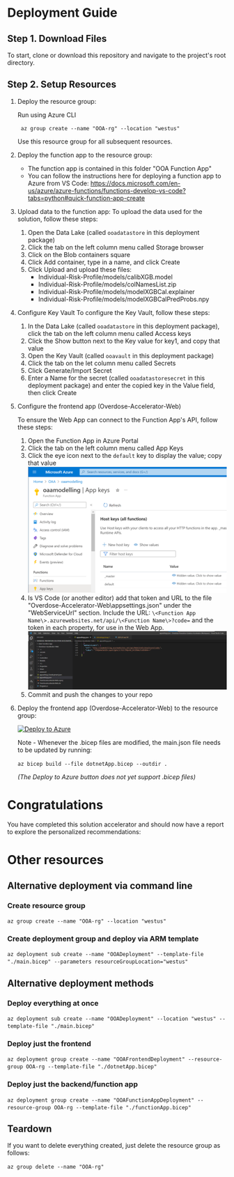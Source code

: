 # Deployment Guide

## Step 1. Download Files
To start, clone or download this repository and navigate to the project's root directory.

## Step 2. Setup Resources
1. Deploy the resource group: 

      Run using Azure CLI 
        
        az group create --name "OOA-rg" --location "westus"

      Use this resource group for all subsequent resources.

1. Deploy the function app to the resource group:
    - The function app is contained in this folder "OOA Function App"
    - You can follow the instructions here for deploying a function app to Azure from VS Code: https://docs.microsoft.com/en-us/azure/azure-functions/functions-develop-vs-code?tabs=python#quick-function-app-create

1. Upload data to the function app:
  To upload the data used for the solution, follow these steps:

    1. Open the Data Lake (called `ooadatastore` in this deployment package)
    1. Click the tab on the left column menu called Storage browser
    1. Click on the Blob containers square
    1. Click Add container, type in a name, and click Create
    1. Click Upload and upload these files:
        - Individual-Risk-Profile/models/calibXGB.model
        - Individual-Risk-Profile/models/colNamesList.zip
        - Individual-Risk-Profile/models/modelXGBCal.explainer
        - Individual-Risk-Profile/models/modelXGBCalPredProbs.npy

1. Configure Key Vault
  To configure the Key Vault, follow these steps:

    1. In the Data Lake (called `ooadatastore` in this deployment package), click the tab on the left column menu called Access keys
    1. Click the Show button next to the Key value for key1, and copy that value
    1. Open the Key Vault (called `ooavault` in this deployment package)
    1. Click the tab on the let column menu called Secrets
    1. Click Generate/Import Secret
    1. Enter a Name for the secret (called `ooadatastoresecret` in this deployment package) and enter the copied key in the Value field, then click Create


1. Configure the frontend app (Overdose-Accelerator-Web)

    To ensure the Web App can connect to the Function App's API, follow these steps:

      1. Open the Function App in Azure Portal
      1. Click the tab on the left column menu called App Keys
      1. Click the eye icon next to the `default` key to display the value; copy that value
      ![](20220728122341.png)  
      1. Is VS Code (or another editor) add that token and URL to the file "Overdose-Accelerator-Web\appsettings.json" under the "WebServiceUrl" section. Include the URL: `\<Function App Name\>.azurewebsites.net/api/\<Function Name\>?code=` and the token in each property, for use in the Web App.
      ![](20220728124333.png)  
      1. Commit and push the changes to your repo
      

1. Deploy the frontend app (Overdose-Accelerator-Web) to the resource group:

      [![Deploy to Azure](https://aka.ms/deploytoazurebutton)](https://portal.azure.com/#create/Microsoft.Template/uri/https%3A%2F%2Fraw.githubusercontent.com%2FOverdose-Prevention-Solution-Accelerator%2Fmain%2Fmain.json)

    Note - Whenever the .bicep files are modified, the main.json file needs to be updated by running: 
    
    `az bicep build --file dotnetApp.bicep --outdir .`

    *(The Deploy to Azure button does not yet support .bicep files)*

# Congratulations
You have completed this solution accelerator and should now have a report to explore the personalized recommendations:

# Other resources

## Alternative deployment via command line
### Create resource group
`az group create --name "OOA-rg" --location "westus"`

### Create deployment group and deploy via ARM template
<!-- Resource Group deploy -->
`az deployment sub create --name "OOADeployment" --template-file "./main.bicep" --parameters resourceGroupLocation="westus"`

## Alternative deployment methods
<!-- Subscription deploy -->
### Deploy everything at once
`az deployment sub create --name "OOADeployment" --location "westus" --template-file "./main.bicep"`

### Deploy just the frontend
`az deployment group create --name "OOAFrontendDeployment" --resource-group OOA-rg --template-file "./dotnetApp.bicep"`

### Deploy just the backend/function app
`az deployment group create --name "OOAFunctionAppDeployment" --resource-group OOA-rg --template-file "./functionApp.bicep"`

## Teardown
If you want to delete everything created, just delete the resource group as follows:
<!-- Delete everything -->
`az group delete --name "OOA-rg"`
